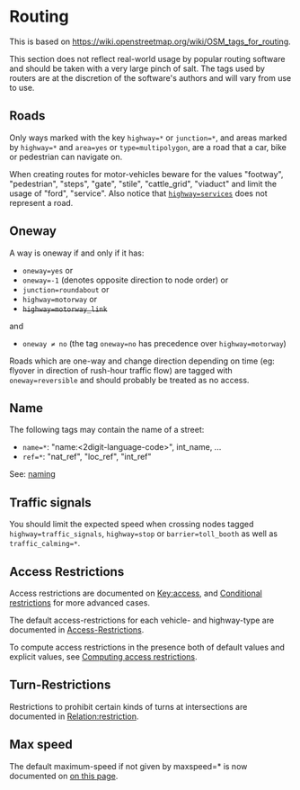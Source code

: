 # Routing
This is based on https://wiki.openstreetmap.org/wiki/OSM_tags_for_routing.

This section does not reflect real-world usage by popular routing software and should be taken with a very large pinch of salt. The tags used by routers are at the discretion of the software's authors and will vary from use to use.

## Roads
Only ways marked with the key `highway=*` or `junction=*`, and areas marked by `highway=*` and `area=yes` or `type=multipolygon`, are a road that a car, bike or pedestrian can navigate on.

When creating routes for motor-vehicles beware for the values "footway", "pedestrian", "steps", "gate", "stile", "cattle_grid", "viaduct" and limit the usage of "ford", "service". Also notice that [`highway=services`](https://wiki.openstreetmap.org/wiki/Tag:highway%3Dservices) does not represent a road.

## Oneway
A way is oneway if and only if it has:

- `oneway=yes` or
- `oneway=-1` (denotes opposite direction to node order) or
- `junction=roundabout` or
- `highway=motorway` or
- ~~`highway=motorway_link`~~

and

- `oneway ≠ no` (the tag `oneway=no` has precedence over `highway=motorway`)

Roads which are one-way and change direction depending on time (eg: flyover in direction of rush-hour traffic flow) are tagged with `oneway=reversible` and should probably be treated as no access.

## Name
The following tags may contain the name of a street:

- `name=*`: "name:<2digit-language-code>", int_name, ...
- `ref=*`: "nat_ref", "loc_ref", "int_ref"

See: [naming](https://wiki.openstreetmap.org/wiki/Template:Map_Features:name)

## Traffic signals
You should limit the expected speed when crossing nodes tagged `highway=traffic_signals`, `highway=stop` or `barrier=toll_booth` as well as `traffic_calming=*`.

## Access Restrictions
Access restrictions are documented on [Key:access](https://wiki.openstreetmap.org/wiki/Key:access), and [Conditional restrictions](https://wiki.openstreetmap.org/wiki/Conditional_restrictions) for more advanced cases.

The default access-restrictions for each vehicle- and highway-type are documented in [Access-Restrictions](https://wiki.openstreetmap.org/wiki/OSM_tags_for_routing/Access-Restrictions).

To compute access restrictions in the presence both of default values and explicit values, see [Computing access restrictions](https://wiki.openstreetmap.org/wiki/Computing_access_restrictions).

## Turn-Restrictions
Restrictions to prohibit certain kinds of turns at intersections are documented in [Relation:restriction](https://wiki.openstreetmap.org/wiki/Relation:restriction).

## Max speed
The default maximum-speed if not given by maxspeed=* is now documented on [on this page](https://wiki.openstreetmap.org/wiki/OSM_tags_for_routing/Maxspeed).